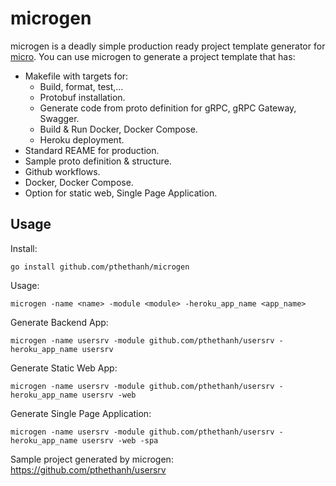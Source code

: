 # microgen

microgen is a deadly simple production ready project template generator for [micro](https://github.com/pthethanh/micro). You can use microgen to generate a project template that has:

- Makefile with targets for:
  - Build, format, test,...
  - Protobuf installation.
  - Generate code from proto definition for gRPC, gRPC Gateway, Swagger.
  - Build & Run Docker, Docker Compose.
  - Heroku deployment.
- Standard REAME for production.
- Sample proto definition & structure.
- Github workflows.
- Docker, Docker Compose.
- Option for static web, Single Page Application.

## Usage

Install:

```shell
go install github.com/pthethanh/microgen
```

Usage:

```shel
microgen -name <name> -module <module> -heroku_app_name <app_name>
```

Generate Backend App:

```shell
microgen -name usersrv -module github.com/pthethanh/usersrv -heroku_app_name usersrv
```

Generate Static Web App:

```shell
microgen -name usersrv -module github.com/pthethanh/usersrv -heroku_app_name usersrv -web
```

Generate Single Page Application:

```shell
microgen -name usersrv -module github.com/pthethanh/usersrv -heroku_app_name usersrv -web -spa
```

Sample project generated by microgen: https://github.com/pthethanh/usersrv
